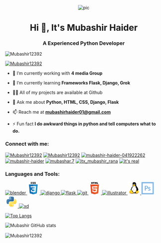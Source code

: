 <p align="center">
<img src="https://media4.giphy.com/media/RbDKaczqWovIugyJmW/giphy.gif?cid=ecf05e479hmvbao20sacetxkngs33k3sush1hxkugbauqwqu&rid=giphy.gif&ct=g" alt="pic" width="1000">
</p>

<h1 align="center">Hi 👋, It's Mubashir Haider</h1>
<h3 align="center">A Experienced Python Developer</h3>

<p align="left"> <img src="https://komarev.com/ghpvc/?username=Mubashir12392&label=Profile%20views&color=0e75b6&style=flat" alt="Mubashir12392" /> </p>

<p align="left"> <a href="https://github.com/ryo-ma/github-profile-trophy"><img src="https://github-profile-trophy.vercel.app/?username=Mubashir12392" alt="Mubashir12392" /></a> </p>

- 🔭 I’m currently working with **4 media Group**

- 🌱 I’m currently learning **Frameworks Flask, Django, Grok**

- 👨‍💻 All of my projects are available at Github

- 💬 Ask me about **Python, HTML, CSS, Django, Flask**

- 📫 Reach me at **mubashirhaider01@gmail.com**

- ⚡ Fun fact **I do awkward things in python and tell computers what to do.**

<h3 align="left">Connect with me:</h3>
<p align="left">
<a href="https://codepen.io/Mubashir12392" target="blank"><img align="center" src="https://raw.githubusercontent.com/rahuldkjain/github-profile-readme-generator/master/src/images/icons/Social/codepen.svg" alt="Mubashir12392" height="30" width="40" /></a>
<a href="https://dev.to/mubashir12392" target="blank"><img align="center" src="https://raw.githubusercontent.com/rahuldkjain/github-profile-readme-generator/master/src/images/icons/Social/devto.svg" alt="Mubashir12392" height="30" width="40" /></a>
<a href="https://www.linkedin.com/in/mubashir-haider/" target="blank"><img align="center" src="https://raw.githubusercontent.com/rahuldkjain/github-profile-readme-generator/master/src/images/icons/Social/linked-in-alt.svg" alt="mubashir-haider-041922262" height="30" width="40" /></a>
<a href="https://stackoverflow.com/users/21080029/mubashir-haider" target="blank"><img align="center" src="https://raw.githubusercontent.com/rahuldkjain/github-profile-readme-generator/master/src/images/icons/Social/stack-overflow.svg" alt="mubashir-haider" height="30" width="40" /></a>
<a href="https://www.facebook.com/aliraza.mubashar.7/" target="blank"><img align="center" src="https://raw.githubusercontent.com/rahuldkjain/github-profile-readme-generator/master/src/images/icons/Social/facebook.svg" alt="mubashar.7" height="30" width="40" /></a>
<a href="https://www.instagram.com/itx_mubashir_rana/" target="blank"><img align="center" src="https://raw.githubusercontent.com/rahuldkjain/github-profile-readme-generator/master/src/images/icons/Social/instagram.svg" alt="itx_mubashir_rana" height="30" width="40" /></a>
<a href="https://www.youtube.com/channel/UCymNOeduR6AZWXkDhkjV_6w" target="blank"><img align="center" src="https://raw.githubusercontent.com/rahuldkjain/github-profile-readme-generator/master/src/images/icons/Social/youtube.svg" alt="it's real" height="30" width="40" /></a>
</p>

<h3 align="left">Languages and Tools:</h3>
<p align="left"> <a href="https://www.blender.org/" target="_blank" rel="noreferrer"> <img src="https://download.blender.org/branding/community/blender_community_badge_white.svg" alt="blender" width="40" height="40"/> </a> <a href="https://www.w3schools.com/css/" target="_blank" rel="noreferrer"> <img src="https://raw.githubusercontent.com/devicons/devicon/master/icons/css3/css3-original-wordmark.svg" alt="css3" width="40" height="40"/> </a> <a href="https://www.djangoproject.com/" target="_blank" rel="noreferrer"> <img src="https://cdn.worldvectorlogo.com/logos/django.svg" alt="django" width="40" height="40"/> </a> <a href="https://flask.palletsprojects.com/" target="_blank" rel="noreferrer"> <img src="https://www.vectorlogo.zone/logos/pocoo_flask/pocoo_flask-icon.svg" alt="flask" width="40" height="40"/> </a> <a href="https://git-scm.com/" target="_blank" rel="noreferrer"> <img src="https://www.vectorlogo.zone/logos/git-scm/git-scm-icon.svg" alt="git" width="40" height="40"/> </a> <a href="https://www.w3.org/html/" target="_blank" rel="noreferrer"> <img src="https://raw.githubusercontent.com/devicons/devicon/master/icons/html5/html5-original-wordmark.svg" alt="html5" width="40" height="40"/> </a> <a href="https://www.adobe.com/in/products/illustrator.html" target="_blank" rel="noreferrer"> <img src="https://www.vectorlogo.zone/logos/adobe_illustrator/adobe_illustrator-icon.svg" alt="illustrator" width="40" height="40"/> </a> <a href="https://www.linux.org/" target="_blank" rel="noreferrer"> <img src="https://raw.githubusercontent.com/devicons/devicon/master/icons/linux/linux-original.svg" alt="linux" width="40" height="40"/> </a> <a href="https://www.photoshop.com/en" target="_blank" rel="noreferrer"> <img src="https://raw.githubusercontent.com/devicons/devicon/master/icons/photoshop/photoshop-line.svg" alt="photoshop" width="40" height="40"/> </a> <a href="https://www.python.org" target="_blank" rel="noreferrer"> <img src="https://raw.githubusercontent.com/devicons/devicon/master/icons/python/python-original.svg" alt="python" width="40" height="40"/> </a> <a href="https://www.adobe.com/products/xd.html" target="_blank" rel="noreferrer"> <img src="https://cdn.worldvectorlogo.com/logos/adobe-xd.svg" alt="xd" width="40" height="40"/> </a> </p>

[![Top Langs](https://github-readme-stats.vercel.app/api/top-langs/?username=Mubashir12392&exclude_repo=github-readme-stats,anuraghazra.github.io)](https://github.com/anuraghazra/github-readme-stats)


![Mubashir GitHub stats](https://github-readme-stats.vercel.app/api?username=Mubashir12392&show_icons=true&theme=synthwave)

<p><img align="center" src="https://github-readme-streak-stats.herokuapp.com/?user=Mubashir12392&" alt="Mubashir12392" /></p>
